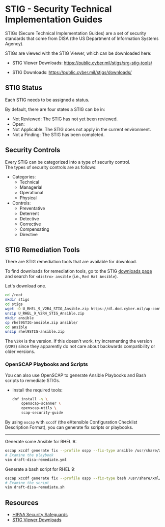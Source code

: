 # STIG - Security Technical Implementation Guides

STIGs (Secure Technical Implementation Guides) are a set of security standards that 
come from DISA (the US Department of Information Systems Agency).  

STIGs are viewed with the STIG Viewer, which can be downloaded here: 
- STIG Viewer Downloads: <https://public.cyber.mil/stigs/srg-stig-tools/>
* STIG Downloads: <https://public.cyber.mil/stigs/downloads/>



## STIG Status
Each STIG needs to be assigned a status.  

By default, there are four states a STIG can be in:
- Not Reviewed: The STIG has not yet been reviewed. 
- Open: 
- Not Applicable: The STIG does not apply in the current environment.
- Not a Finding: The STIG has been completed.


## Security Controls
Every STIG can be categorized into a type of security control.  
The types of security controls are as follows:

* Categories:
    * Technical
    * Managerial
    * Operational
    * Physical
* Controls:
    * Preventative
    * Deterrent
    * Detective
    * Corrective
    * Compensating
    * Directive

## STIG Remediation Tools

There are STIG remediation tools that are available for download.  

To find downloads for remediation tools, go to the STIG [downloads page](https://public.cyber.mil/stigs/downloads/)
and search for `<distro> ansible` (i.e., `Red Hat Ansible`).  

Let's download one.  
```bash
cd /root
mkdir stigs
cd stigs
wget -O U_RHEL_9_V2R4_STIG_Ansible.zip https://dl.dod.cyber.mil/wp-content/uploads/stigs/zip/U_RHEL_9_V2R4_STIG_Ansible.zip
unzip U_RHEL_9_V2R4_STIG_Ansible.zip
mkdir ansible
cp rhel9STIG-ansible.zip ansible/
cd ansible
unzip rhel9STIG-ansible.zip
```
The `V2R4` is the version. If this doesn't work, try incrementing the version
(`V2R5`) since they apparently do not care about backwards compatibility or older
versions.  

### OpenSCAP Playbooks and Scripts
You can also use OpenSCAP to generate Ansible Playbooks and Bash scripts to remediate
STIGs.  


* Install the required tools:
  ```bash
  dnf install -y \
      openscap-scanner \
      openscap-utils \
      scap-security-guide
  ```

By using `oscap` with `xccdf` (the eXtensible Configuration Checklist Description
Format), you can generate fix scripts or playbooks.  

---

Generate some Ansible for RHEL 9:
```bash
oscap xccdf generate fix --profile ospp --fix-type ansible /usr/share/xml/scap/ssg/content/ssg-rhel9-ds.xml > draft-disa-remediate.yml
# Examine the playbook
vim draft-disa-remediate.yml
```

Generate a bash script for RHEL 9:
```bash
oscap xccdf generate fix --profile ospp --fix-type bash /usr/share/xml/scap/ssg/content/ssg-rhel9-ds.xml > draft-disa-remediate.sh
# Examine the script
vim draft-disa-remediate.sh
```



## Resources
- [HIPAA Security Safeguards](https://www.hhs.gov/hipaa/for-professionals/security/laws-regulations/index.html)
- [STIG Viewer Downloads](https://public.cyber.mil/stigs/srg-stig-tools/)
